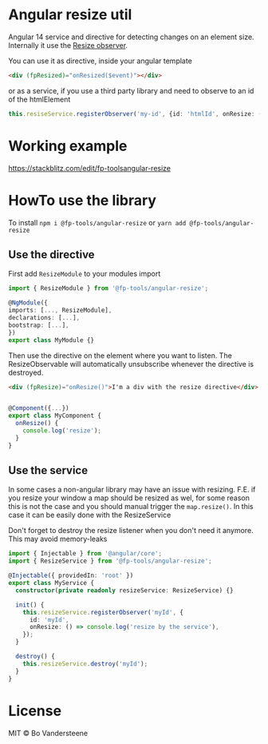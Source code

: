 # Angular resize util

Angular 14 service and directive for detecting changes on an element size.
Internally it use the [Resize observer](https://developer.mozilla.org/en-US/docs/Web/API/ResizeObserver).


You can use it as directive, inside your angular template
```html
<div (fpResized)="onResized($event)"></div>
 ```
 or as a service, if you use a third party library and need to observe to an id of the htmlElement
```typescript
this.resiseService.registerObserver('my-id', {id: 'htmlId', onResize: (event) => console.log(event)})
```

# Working example
https://stackblitz.com/edit/fp-toolsangular-resize
 
# HowTo use the library
To install 
`npm i @fp-tools/angular-resize` or `yarn add @fp-tools/angular-resize`
 

## Use the directive

First add `ResizeModule` to your modules import

```typescript
import { ResizeModule } from '@fp-tools/angular-resize';

@NgModule({
imports: [..., ResizeModule],
declarations: [...],
bootstrap: [...],
})
export class MyModule {}
```

Then use the directive on the element where you want to listen. The ResizeObservable will automatically unsubscribe whenever the directive is destroyed.

```html
<div (fpResize)="onResize()">I'm a div with the resize directive</div>
```

```typescript 

@Component({...})
export class MyComponent { 
  onResize() {
    console.log('resize');
  }
}
```

## Use the service
In some cases a non-angular library may have an issue with resizing. F.E. if you resize your window a map should be resized as wel, for some reason this is not the case and you should manual trigger the `map.resize()`. In this case it can be easily done with the ResizeService

Don't forget to destroy the resize listener when you don't need it anymore. This may avoid memory-leaks
```typescript
import { Injectable } from '@angular/core';
import { ResizeService } from '@fp-tools/angular-resize';

@Injectable({ providedIn: 'root' })
export class MyService {
  constructor(private readonly resizeService: ResizeService) {}

  init() {
    this.resizeService.registerObserver('myId', {
      id: 'myId',
      onResize: () => console.log('resize by the service'),
    });
  }

  destroy() {
    this.resizeService.destroy('myId');
  }
}

```

# License
MIT © Bo Vandersteene
